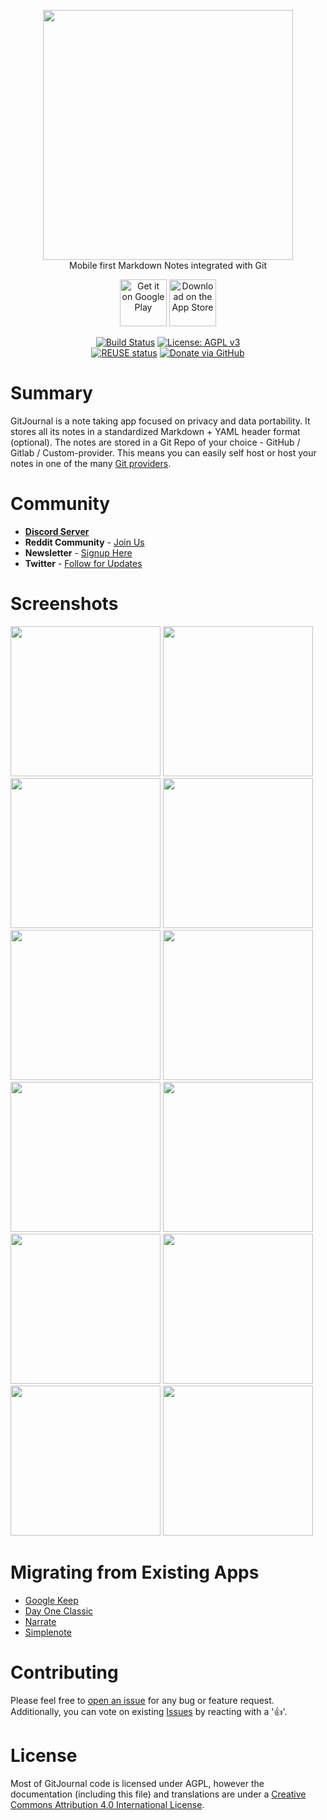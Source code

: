 <p align="center">
  <img width="400" height="auto" src="https://gitjournal.io/images/logo.png">
  <br/>Mobile first Markdown Notes integrated with Git</b>
</p>

<p align="center">
  <a href="https://play.google.com/store/apps/details?id=io.gitjournal.gitjournal&utm_source=github&utm_medium=link"><img alt="Get it on Google Play" src="https://gitjournal.io/images/android-store-badge.png" height="75px"/></a>
  <a href="https://apps.apple.com/app/gitjournal/id1466519634&utm_source=github&utm_medium=link"><img alt="Download on the App Store" src="https://gitjournal.io/images/ios-store-badge.svg" height="75px"/></a>
</p>

<p align="center">
  <a href="https://circleci.com/gh/GitJournal/GitJournal"><img alt="Build Status" src="https://circleci.com/gh/GitJournal/GitJournal.svg?style=svg"/></a>
  <a href="https://www.gnu.org/licenses/agpl-3.0"><img alt="License: AGPL v3" src="https://img.shields.io/badge/License-AGPL%20v3-blue.svg"></a>
  </br>
  <a href="https://api.reuse.software/info/github.com/GitJournal/GitJournal"><img alt="REUSE status" src="https://api.reuse.software/badge/github.com/GitJournal/GitJournal"></a>
  <a href="https://github.com/sponsors/vHanda"><img alt="Donate via GitHub" src="https://img.shields.io/badge/Sponsor-Github-%235a353"></a>
</p>

# Summary

GitJournal is a note taking app focused on privacy and data portability. It stores all its notes in a standardized Markdown + YAML header format (optional). The notes are stored in a Git Repo of your choice - GitHub / Gitlab / Custom-provider. This means you can easily self host or host your notes in one of the many [Git providers](./docs/git_hosts.md).

# Community

- **[Discord Server](https://discord.gg/abBwyEK)**
- **Reddit Community** - [Join Us](https://www.reddit.com/r/GitJournal/)
- **Newsletter** - [Signup Here](https://gitjournal.io/newsletter)
- **Twitter** - [Follow for Updates](https://twitter.com/GitJournalApp)

# Screenshots

<p float="left">
<img src="https://gitjournal.io/screenshots/android/2020-06-04/en-GB/images/phoneScreenshots/Nexus 6P-1.png" width="240" height="auto">
<img src="https://gitjournal.io/screenshots/android/2020-06-04/en-GB/images/phoneScreenshots/Nexus 6P-2.png" width="240" height="auto">
<img src="https://gitjournal.io/screenshots/android/2020-06-04/en-GB/images/phoneScreenshots/Nexus 6P-4.png" width="240" height="auto">
<img src="https://gitjournal.io/screenshots/android/2020-06-04/en-GB/images/phoneScreenshots/Nexus 6P-5.png" width="240" height="auto">
<img src="https://gitjournal.io/screenshots/android/2020-06-04/en-GB/images/phoneScreenshots/Nexus 6P-6.png" width="240" height="auto">
<img src="https://gitjournal.io/screenshots/android/2020-06-04/en-GB/images/phoneScreenshots/Nexus 6P-7.png" width="240" height="auto">
<img src="https://gitjournal.io/screenshots/android/2020-06-04/en-GB/images/phoneScreenshots/Nexus 6P-16.png" width="240" height="auto">
<img src="https://gitjournal.io/screenshots/android/2020-06-04/en-GB/images/phoneScreenshots/Nexus 6P-11.png" width="240" height="auto">
<img src="https://gitjournal.io/screenshots/android/2020-06-04/en-GB/images/phoneScreenshots/Nexus 6P-13.png" width="240" height="auto">
<img src="https://gitjournal.io/screenshots/android/2020-06-04/en-GB/images/phoneScreenshots/Nexus 6P-12.png" width="240" height="auto">
<img src="https://gitjournal.io/screenshots/android/2020-06-04/en-GB/images/phoneScreenshots/Nexus 6P-18.png" width="240" height="auto">
<img src="https://gitjournal.io/screenshots/android/2020-06-04/en-GB/images/phoneScreenshots/Nexus 6P-20.png" width="240" height="auto">
</p>

# Migrating from Existing Apps

- [Google Keep](https://github.com/vHanda/google-keep-exporter)
- [Day One Classic](https://gist.github.com/sanzoghenzo/fb5011aa566292a4eb1b62fc7a4a50cc)
- [Narrate](https://gist.github.com/sanzoghenzo/fb5011aa566292a4eb1b62fc7a4a50cc)
- [Simplenote](https://github.com/isae/gitjournal-simplenote-exporter)

# Contributing

Please feel free to [open an issue](https://github.com/GitJournal/GitJournal/issues/new) for any bug or feature request. Additionally, you can vote on existing [Issues](https://github.com/GitJournal/GitJournal/issues?q=is%3Aissue+is%3Aopen+sort%3Areactions-%2B1-desc) by reacting with a '👍'.

# License

Most of GitJournal code is licensed under AGPL, however the documentation (including this file) and translations are under a <a rel="license" href="http://creativecommons.org/licenses/by/4.0/">Creative Commons Attribution 4.0 International License</a>.
